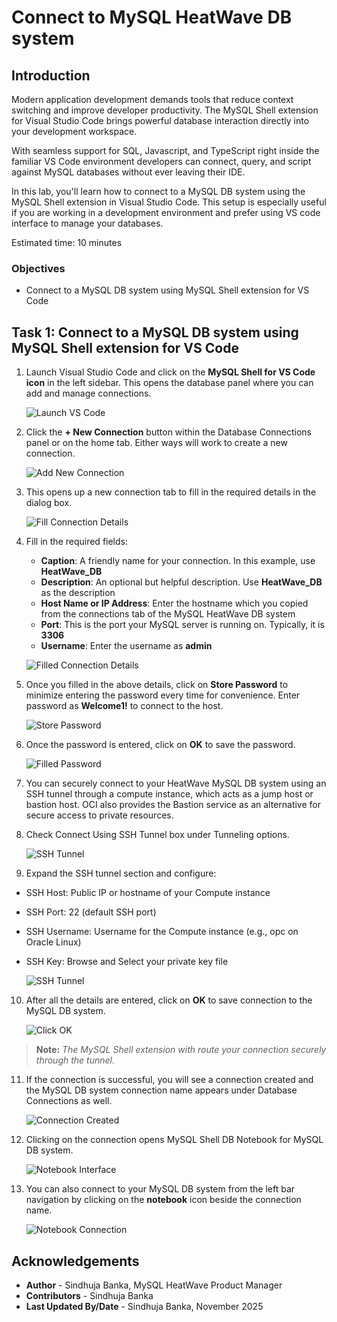 # Connect to MySQL HeatWave DB system

## Introduction

Modern application development demands tools that reduce context switching and improve developer productivity. The MySQL Shell extension for Visual Studio Code brings powerful database interaction directly into your development workspace.

With seamless support for SQL, Javascript, and TypeScript right inside the familiar VS Code environment developers can connect, query, and script against MySQL databases without ever leaving their IDE.

In this lab, you'll learn how to connect to a MySQL DB system using the MySQL Shell extension in Visual Studio Code. This setup is especially useful if you are working in a development environment and prefer using VS code interface to manage your databases.

Estimated time: 10 minutes

### Objectives

* Connect to a MySQL DB system using MySQL Shell extension for VS Code

## Task 1: Connect to a MySQL DB system using MySQL Shell extension for VS Code

1. Launch Visual Studio Code and click on the **MySQL Shell for VS Code icon** in the left sidebar. This opens the database panel where you can add and manage connections.

     ![Launch VS Code](./images/launch-vs-code.png " ")

2. Click the **+ New Connection** button within the Database Connections panel or on the home tab. Either ways will work to create a new connection.

     ![Add New Connection](./images/add-new-connection.png " ")

3. This opens up a new connection tab to fill in the required details in the dialog box.

     ![Fill Connection Details](./images/fill-connection-details.png " ")

4. Fill in the required fields:

    * **Caption**: A friendly name for your connection. In this example, use **HeatWave_DB**
    * **Description**: An optional but helpful description. Use **HeatWave_DB** as the description
    * **Host Name or IP Address**: Enter the hostname which you copied from the connections tab of the MySQL HeatWave DB system
    * **Port**: This is the port your MySQL server is running on. Typically, it is **3306**
    * **Username**: Enter the username as **admin**

    ![Filled Connection Details](./images/connection-filled-details.png " ")

5. Once you filled in the above details, click on **Store Password** to minimize entering the password every time for convenience. Enter password as **Welcome1!** to connect to the host.

    ![Store Password](./images/store-password.png " ")

6. Once the password is entered, click on **OK** to save the password.

    ![Filled Password](./images/filled-password.png " ")

7. You can securely connect to your HeatWave MySQL DB system using an SSH tunnel through a compute instance, which acts as a jump host or bastion host. OCI also provides the Bastion service as an alternative for secure access to private resources.

8. Check Connect Using SSH Tunnel box under Tunneling options.

    ![SSH Tunnel](./images/check-ssh-tunneling.png " ")

9. Expand the SSH tunnel section and configure:

* SSH Host: Public IP or hostname of your Compute instance
* SSH Port: 22 (default SSH port)
* SSH Username: Username for the Compute instance (e.g., opc on Oracle Linux)
* SSH Key: Browse and Select your private key file

    ![SSH Tunnel](./images/ssh-tunneling.png " ")

10. After all the details are entered, click on **OK** to save connection to the MySQL DB system.

    ![Click OK](./images/click-ok.png " ")

> **Note:** _The MySQL Shell extension with route your connection securely through the tunnel._

11. If the connection is successful, you will see a connection created and the MySQL DB system connection name appears under Database Connections as well.

    ![Connection Created](./images/connection-created.png " ")

12. Clicking on the connection opens MySQL Shell DB Notebook for MySQL DB system.

    ![Notebook Interface](./images/notebook-interface.png " ")

13. You can also connect to your MySQL DB system from the left bar navigation by clicking on the **notebook** icon beside the connection name.

    ![Notebook Connection](./images/notebook-connection.png " ")

## Acknowledgements

* **Author** - Sindhuja Banka, MySQL HeatWave Product Manager
* **Contributors** - Sindhuja Banka
* **Last Updated By/Date** - Sindhuja Banka, November 2025
